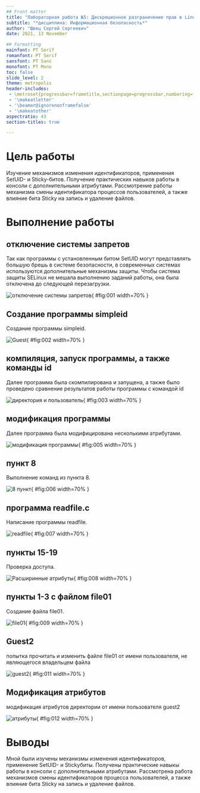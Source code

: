 ```yaml
---
## Front matter
title: "Лабораторная работа №5: Дискреционное разграничение прав в Linux. Исследование влияния дополнительных атрибутов"
subtitle: "*дисциплина: Информационная безопасность*"
author: "Швец Сергей Сергеевич"
date: 2021, 13 November

## Formatting
mainfont: PT Serif
romanfont: PT Serif
sansfont: PT Sans
monofont: PT Mono
toc: false
slide_level: 2
theme: metropolis
header-includes:
 - \metroset{progressbar=frametitle,sectionpage=progressbar,numbering=fraction}
 - '\makeatletter'
 - '\beamer@ignorenonframefalse'
 - '\makeatother'
aspectratio: 43
section-titles: true

---
```



# Цель работы

Изучение механизмов изменения идентификаторов, применения
SetUID- и Sticky-битов. Получение практических навыков работы в консоли с дополнительными атрибутами. Рассмотрение работы механизма
смены идентификатора процессов пользователей, а также влияние бита
Sticky на запись и удаление файлов.

# Выполнение работы

## отключение системы запретов

Так как программы с установленным битом SetUID могут представлять
большую брешь в системе безопасности, в современных системах используются дополнительные механизмы защиты. Чтобы система
защиты SELinux не мешала выполнению заданий работы, она была отключена до следующей перезагрузки.

![отключение системы запретов](10.jpg){ #fig:001 width=70% }

## Создание программы simpleid

Создание программы simpleid.

![Guest](1.jpg){ #fig:002 width=70% }

## компиляция, запуск программы, а также команды id

Далее программа была скомпилирована и запущена, а также было проведено сравнение результатов работы программы с командой id

![директория и пользователь](2.jpg){ #fig:003 width=70% }


## модификация программы


Далее программа была модифицирована несколькими атрибутами.

![модификация программы ](3.jpg){ #fig:005 width=70% }

## пункт 8

Выполнение команд из пункта 8.

![8 пункт](4.jpg){ #fig:006 width=70% }

## программа readfile.c

Написание программы readfile.

![readfile](5.jpg){ #fig:007 width=70% }

## пункты 15-19

Проверка доступа.

![Расширинные атрибуты](6.jpg){ #fig:008 width=70% }

## пункты 1-3 с файлом file01

Создание файла file01.

![file01](7.jpg){ #fig:009 width=70% }


## Guest2

попытка прочитать и изменить файле file01 от имени пользователя, не являющегося владельцем файла

![guest2](8.jpg){ #fig:011 width=70% }

## Модификация атрибутов

модификация атрибутов директории от имени пользователя guest2

![атрибуты](9.jpg){ #fig:012 width=70% }


# Выводы

Мной были изучены механизмы изменения идентификаторов, применение SetUID- и Stickyбиты. Получены практические навыкы работы в консоли с дополнительными
атрибутами. Рассмотрена работа механизмов смены идентификаторов процесса
пользователей, а также влияние бита Sticky на запись и удаление файлов.
